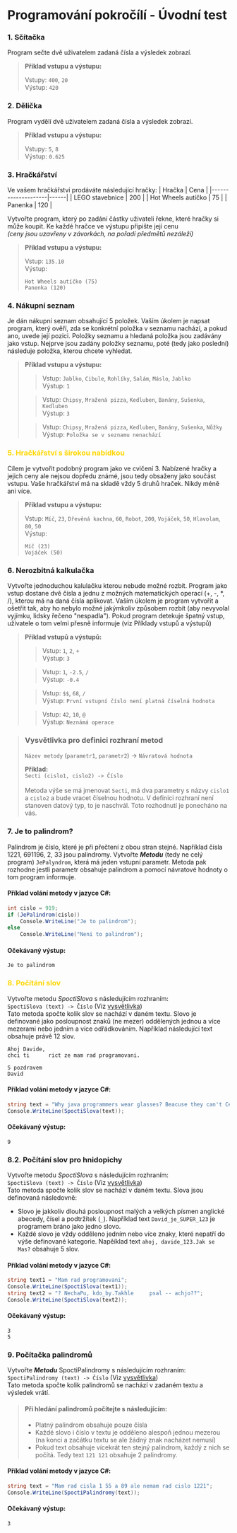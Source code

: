 # Programování pokročílí - Úvodní test

### 1. Sčítačka
Program sečte dvě uživatelem zadaná čísla a výsledek zobrazí.
> **Příklad vstupu a výstupu:** <br>
>
> Vstupy: `400`, `20` <br>
> Výstup: `420`

### 2. Dělička
Program vydělí dvě uživatelem zadaná čísla a výsledek zobrazí.
> **Příklad vstupu a výstupu:** <br>
>
> Vstupy: `5`, `8` <br>
> Výstup: `0.625`

### 3. Hračkářství
Ve vašem hračkářství prodáváte následující hračky:
| Hračka             | Cena |
|--------------------|------|
| LEGO stavebnice    | 200  |
| Hot Wheels autíčko | 75   |
| Panenka            | 120  |

Vytvořte program, který po zadání částky uživateli řekne, které hračky si může koupit. Ke každé hračce ve výstupu připište její cenu <br>
*(ceny jsou uzavřeny v závorkách, na pořadí předmětů nezáleží)*
> **Příklad vstupu a výstupu:** <br>
>
> Vstup: `135.10` <br>
> Výstup:
> ```
> Hot Wheels autíčko (75)
> Panenka (120)
> ```

### 4. Nákupní seznam
Je dán nákupní seznam obsahující 5 položek. Vaším úkolem je napsat program, který ověří, zda se konkrétní položka v seznamu nachází, a pokud ano, uvede její pozici. Položky seznamu a hledaná položka jsou zadávány jako vstup. Nejprve jsou zadány položky seznamu, poté (tedy jako poslední) následuje položka, kterou chcete vyhledat.
> **Příklad vstupu a výstupu:** <br>
>
>> Vstup: `Jablko`, `Cibule`, `Rohlíky`, `Salám`, `Máslo`, `Jablko` <br>
>> Výstup: `1`
>
>> Vstup: `Chipsy`, `Mražená pizza`, `Kedluben`, `Banány`, `Sušenka`, `Kedluben` <br>
>> Výstup: `3`
>
>> Vstup: `Chipsy`, `Mražená pizza`, `Kedluben`, `Banány`, `Sušenka`, `Nůžky` <br>
>> Výstup: `Položka se v seznamu nenachází`

<h3 style="color:gold"> 5. Hračkářství s širokou nabídkou</h3>
Cílem je vytvořit podobný program jako ve cvičení 3. Nabízené hračky a jejich ceny ale nejsou dopředu známé, jsou tedy obsaženy jako součást vstupu. Vaše hračkářství má na skladě vždy 5 druhů hraček. Nikdy méně ani více.

> **Příklad vstupu a výstupu:** <br>
>
> Vstup: `Míč`, `23`, `Dřevěná kachna`, `60`, `Robot`, `200`, `Vojáček`, `50`, `Hlavolam`, `80`, `50` <br>
> Výstup:
> ```
> Míč (23)
> Vojáček (50)
> ```

### 6. Nerozbitná kalkulačka </span>
Vytvořte jednoduchou kalulačku kterou nebude možné rozbít. Program jako vstup dostane dvě čísla a jednu z možných matematických operací (+, -, *, /), kterou má na daná čísla aplikovat. Vaším úkolem je program vytvořit a ošetřit tak, aby ho nebylo možné jakýmkoliv způsobem rozbít (aby nevyvolal vyjímku, lidsky řečeno "nespadla"). Pokud program detekuje špatný vstup, uživatele o tom velmi přesně informuje (viz Příklady vstupů a výstupů)

> **Příklad vstupů a výstupů:** <br>
>
>> Vstup: `1`, `2`, `+` <br>
>> Výstup: `3`
>
>> Vstup: `1`, `-2.5`, `/` <br>
>> Výstup: `-0.4`
>
>> Vstup: `$$`, `68`, `/` <br>
>> Výstup: `První vstupní číslo není platná číselná hodnota`
>
>> Vstup: `42`, `10`, `@` <br>
>> Výstup: `Neznámá operace`

> ### Vysvětlivka pro definici rozhraní metod
> `Název metody` (`parametr1`, `parametr2`) -> `Návratová hodnota`
>
> **Příklad:**<br>
> `Secti (cislo1, cislo2) -> Číslo` <br><br>
> Metoda výše se má jmenovat `Secti`, má dva parametry s názvy `cislo1` a `cislo2` a bude vracet číselnou hodnotu. V definici rozhraní není stanoven datový typ, to je naschvál. Toto rozhodnutí je ponecháno na vás.

### 7. Je to palindrom?
Palindrom je číslo, které je při přečtení z obou stran stejné. Například čísla 1221, 691196, 2, 33 jsou palindromy. Vytvořte ***Metodu*** (tedy ne celý program) `JePalyndrom`, která má jeden vstupní parametr. Metoda pak rozhodne jestli parametr obsahuje palindrom a pomocí návratové hodnoty o tom program informuje.

#### Příklad volání metody v jazyce C#:
```csharp
int cislo = 919;
if (JePalindrom(cislo))
    Console.WriteLine("Je to palindrom");
else
    Console.WriteLine("Neni to palindrom");
```
#### Očekávaný výstup:
```
Je to palindrom
```

### <span style="color:gold"> 8. Počítání slov </span>
Vytvořte metodu *SpoctiSlova* s následujícím rozhraním: <br>
`SpoctiSlova (text) -> Číslo` (Viz [vysvětlivka](#vysvětlivka-pro-definici-rozhraní-metod)) <br>
Tato metoda spočte kolik slov se nachází v daném textu. Slovo je definované jako posloupnost znaků (ne mezer) oddělených jednou a více mezerami nebo jedním a více odřádkováním. Například následující text obsahuje právě 12 slov.
```
Ahoj Davide,
chci ti      rict ze mam rad programovani.

S pozdravem
David
```

#### Příklad volání metody v jazyce C#:
```csharp
string text = "Why java programmers wear glasses? Beacuse they can't C#";
Console.WriteLine(SpoctiSlova(text));
```
#### Očekávaný výstup:
```
9
```

### 8.2. Počítání slov pro hnidopichy
Vytvořte metodu *SpoctiSlova* s následujícím rozhraním: <br>
`SpoctiSlova (text) -> Číslo` (Viz [vysvětlivka](#vysvětlivka-pro-definici-rozhraní-metod)) <br>
Tato metoda spočte kolik slov se nachází v daném textu. Slova jsou definovaná následovně:
 - Slovo je jakkoliv dlouhá posloupnost malých a velkých písmen anglické abecedy, čísel a podtržítek (`_`). Například text `David_je_SUPER_123` je programem bráno jako jedno slovo.
 - Každé slovo je vždy odděleno jedním nebo více znaky, které nepatří do výše definované kategorie. Napěíklad text `ahoj, davide_123.Jak se Mas?` obsahuje 5 slov.

#### Příklad volání metody v jazyce C#:
```csharp
string text1 = "Mam rad programovani";
Console.WriteLine(SpoctiSlova(text1));
string text2 = "? NechaPu, kdo_by.Takhle     psal -- achjo??";
Console.WriteLine(SpoctiSlova(text2));
```
#### Očekávaný výstup:
```
3
5
```

### 9. Počítačka palindromů
Vytvořte ***Metodu*** SpoctiPalindromy s následujícím rozhraním: <br>
`SpoctiPalindromy (text) -> Číslo` (Viz [vysvětlivka](#vysvětlivka-pro-definici-rozhraní-metod)) <br>
Tato metoda spočte kolik palindromů se nachází v zadaném textu a výsledek vrátí. <br>
> #### Při hledání palindromů počítejte s následujícím:
> - Platný palindrom obsahuje pouze čísla
> - Každé slovo i číslo v textu je odděleno alespoň jednou mezerou (na konci a začátku textu se ale žádný znak nacházet nemusí)
> - Pokud text obsahuje vícekrát ten stejný palindrom, každý z nich se počítá. Tedy text `121 121` obsahuje 2 palindromy.

#### Příklad volání metody v jazyce C#:
```csharp
string text = "Mam rad cisla 1 55 a 89 ale nemam rad cislo 1221";
Console.WriteLine(SpoctiPalindromy(text));
```
#### Očekávaný výstup:
```
3
```
